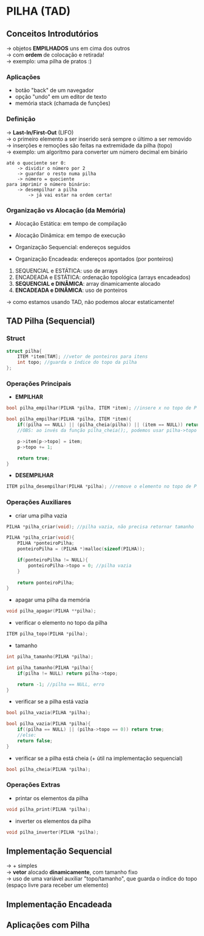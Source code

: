 # PILHA (TAD)
## Conceitos Introdutórios
-> objetos **EMPILHADOS** uns em cima dos outros <br />
-> com **ordem** de colocação e retirada! <br />
-> exemplo: uma pilha de pratos :) <br />

### Aplicações
- botão "back" de um navegador
- opção "undo" em um editor de texto
- memória stack (chamada de funções)

### Definição
-> **Last-In/First-Out** (LIFO) <br />
-> o primeiro elemento a ser inserido será sempre o último a ser removido <br />
-> inserções e remoções são feitas na extremidade da pilha (topo) <br />
-> exemplo: um algoritmo para converter um número decimal em binário <br />
```
até o quociente ser 0:
    -> dividir o número por 2
    -> guardar o resto numa pilha
    -> número = quociente
para imprimir o número binário:
    -> desempilhar a pilha
        -> já vai estar na ordem certa!
```

### Organização vs Alocação (da Memória)
- Alocação Estática: em tempo de compilação
- Alocação Dinâmica: em tempo de execução

- Organização Sequencial: endereços seguidos
- Organização Encadeada: endereços apontados (por ponteiros)

1. SEQUENCIAL e ESTÁTICA: uso de arrays
2. ENCADEADA e ESTÁTICA: ordenação topológica (arrays encadeados)
3. **SEQUENCIAL e DINÂMICA**: array dinamicamente alocado
4. **ENCADEADA e DINÂMICA**: uso de ponteiros <br />

-> como estamos usando TAD, não podemos alocar estaticamente!

## TAD Pilha (Sequencial)

### Struct
```c
struct pilha{
    ITEM *item[TAM]; //vetor de ponteiros para itens
    int topo; //guarda o índice do topo da pilha
};
```

### Operações Principais
- **EMPILHAR**
```c
bool pilha_empilhar(PILHA *pilha, ITEM *item); //insere x no topo de P

bool pilha_empilhar(PILHA *pilha, ITEM *item){
    if((pilha == NULL) || (pilha_cheia(pilha)) || (item == NULL)) return false;
    //OBS: ao invés da função pilha_cheia();, podemos usar pilha->topo == TAM

    p->item[p->topo] = item;
    p->topo += 1;

    return true;
}
```
- **DESEMPILHAR**
```c
ITEM pilha_desempilhar(PILHA *pilha); //remove o elemento no topo de P e o retorna
```

### Operações Auxiliares
- criar uma pilha vazia
```c
PILHA *pilha_criar(void); //pilha vazia, não precisa retornar tamanho

PILHA *pilha_criar(void){
    PILHA *ponteiroPilha;
    ponteiroPilha = (PILHA *)malloc(sizeof(PILHA));

    if(ponteiroPilha != NULL){
        ponteiroPilha->topo = 0; //pilha vazia
    }
    
    return ponteiroPilha;
}
```
- apagar uma pilha da memória
```c
void pilha_apagar(PILHA **pilha);
```
- verificar o elemento no topo da pilha
```c
ITEM pilha_topo(PILHA *pilha);
```
- tamanho
```c
int pilha_tamanho(PILHA *pilha);

int pilha_tamanho(PILHA *pilha){
    if(pilha != NULL) return pilha->topo;

    return -1; //pilha == NULL, erro
}
```
- verificar se a pilha está vazia
```c
bool pilha_vazia(PILHA *pilha);

bool pilha_vazia(PILHA *pilha){
    if((pilha == NULL) || (pilha->topo == 0)) return true;
    //else:
    return false;
}
```
- verificar se a pilha está cheia (+ útil na implementação sequencial)
```c
bool pilha_cheia(PILHA *pilha);
```

### Operações Extras
- printar os elementos da pilha
```c
void pilha_print(PILHA *pilha);
```
- inverter os elementos da pilha
```c
void pilha_inverter(PILHA *pilha);
```

## Implementação Sequencial
-> + simples <br />
-> **vetor** alocado **dinamicamente**, com tamanho fixo <br />
-> uso de uma variável auxiliar "topo/tamanho", que guarda o índice do topo (espaço livre para receber um elemento) <br />

## Implementação Encadeada

## Aplicações com Pilha